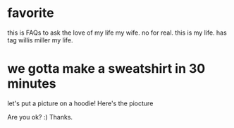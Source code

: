 # favorite

this is FAQs to ask the love of my life my wife.
no for real. this is my life.  has tag willis miller my life. 

# we gotta make a sweatshirt in 30 minutes

let's put a picture on a hoodie!
Here's the piocture


Are you ok?
:)
Thanks.
